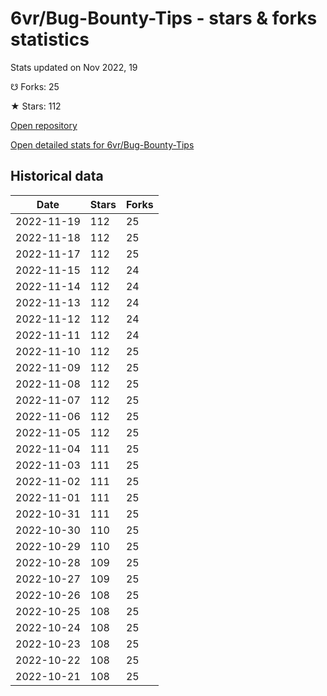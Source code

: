 # 6vr/Bug-Bounty-Tips - stars & forks statistics

Stats updated on Nov 2022, 19

☋ Forks: 25

★ Stars: 112

[Open repository](https://github.com/6vr/Bug-Bounty-Tips)

[Open detailed stats for 6vr/Bug-Bounty-Tips](https://reviewgithub.com/rep/6vr/Bug-Bounty-Tips)

## Historical data
| Date | Stars | Forks |
|------|-------|-------|
| 2022-11-19 | 112 | 25 | 
| 2022-11-18 | 112 | 25 | 
| 2022-11-17 | 112 | 25 | 
| 2022-11-15 | 112 | 24 | 
| 2022-11-14 | 112 | 24 | 
| 2022-11-13 | 112 | 24 | 
| 2022-11-12 | 112 | 24 | 
| 2022-11-11 | 112 | 24 | 
| 2022-11-10 | 112 | 25 | 
| 2022-11-09 | 112 | 25 | 
| 2022-11-08 | 112 | 25 | 
| 2022-11-07 | 112 | 25 | 
| 2022-11-06 | 112 | 25 | 
| 2022-11-05 | 112 | 25 | 
| 2022-11-04 | 111 | 25 | 
| 2022-11-03 | 111 | 25 | 
| 2022-11-02 | 111 | 25 | 
| 2022-11-01 | 111 | 25 | 
| 2022-10-31 | 111 | 25 | 
| 2022-10-30 | 110 | 25 | 
| 2022-10-29 | 110 | 25 | 
| 2022-10-28 | 109 | 25 | 
| 2022-10-27 | 109 | 25 | 
| 2022-10-26 | 108 | 25 | 
| 2022-10-25 | 108 | 25 | 
| 2022-10-24 | 108 | 25 | 
| 2022-10-23 | 108 | 25 | 
| 2022-10-22 | 108 | 25 | 
| 2022-10-21 | 108 | 25 | 

